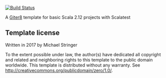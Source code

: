 [![Build Status](https://travis-ci.org/stringbean/scala-simple.g8.svg?branch=master)](https://travis-ci.org/stringbean/scala-simple.g8)

A [Giter8][g8] template for basic Scala 2.12 projects with Scalatest

Template license
----------------
Written in 2017 by Michael Stringer

To the extent possible under law, the author(s) have dedicated all copyright and related
and neighboring rights to this template to the public domain worldwide.
This template is distributed without any warranty. See <http://creativecommons.org/publicdomain/zero/1.0/>.

[g8]: http://www.foundweekends.org/giter8/
